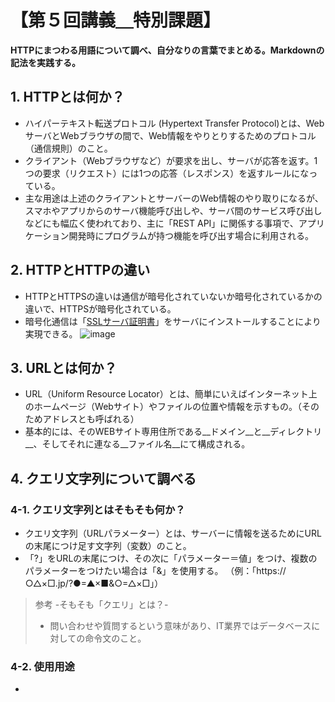 # 【第５回講義＿特別課題】
__HTTPにまつわる用語について調べ、自分なりの言葉でまとめる。Markdownの記法を実践する。__
## 1. HTTPとは何か？
- ハイパーテキスト転送プロトコル (Hypertext Transfer Protocol)とは、WebサーバとWebブラウザの間で、Web情報をやりとりするためのプロトコル（通信規則）のこと。
- クライアント（Webブラウザなど）が要求を出し、サーバが応答を返す。1つの要求（リクエスト）には1つの応答（レスポンス）を返すルールになっている。
- 主な用途は上述のクライアントとサーバーのWeb情報のやり取りになるが、スマホやアプリからのサーバ機能呼び出しや、サーバ間のサービス呼び出しなどにも幅広く使われており、主に「REST API」に関係する事項で、アプリケーション開発時にプログラムが持つ機能を呼び出す場合に利用される。
## 2. HTTPとHTTPの違い
- HTTPとHTTPSの違いは通信が暗号化されていないか暗号化されているかの違いで、HTTPSが暗号化されている。
- 暗号化通信は「[SSLサーバ証明書](https://www.itmanage.co.jp/security/ssl/)」をサーバにインストールすることにより実現できる。
![image](https://github.com/setagaya1/lecture5-special/assets/136170263/d5a4f50f-b5d5-40f4-880b-58de4ce8ecfd)

## 3. URLとは何か？
- URL（Uniform Resource Locator）とは、簡単にいえばインターネット上のホームページ（Webサイト）やファイルの位置や情報を示すもの。（そのためアドレスとも呼ばれる）
- 基本的には、そのWEBサイト専用住所である__ドメイン__と__ディレクトリ__、そしてそれに連なる__ファイル名__にて構成される。

## 4. クエリ文字列について調べる
### 4-1. クエリ文字列とはそもそも何か？
- クエリ文字列（URLパラメーター）とは、サーバーに情報を送るためにURLの末尾につけ足す文字列（変数）のこと。
- 「?」をURLの末尾につけ、その次に「パラメーター＝値」をつけ、複数のパラメーターをつけたい場合は「&」を使用する。  （例：「https:// ○△×□.jp/?●=▲×■&○=△×□」）
>  参考 -そもそも「クエリ」とは？-
> - 問い合わせや質問するという意味があり、IT業界ではデータベースに対しての命令文のこと。
### 4-2. 使用用途
- 
